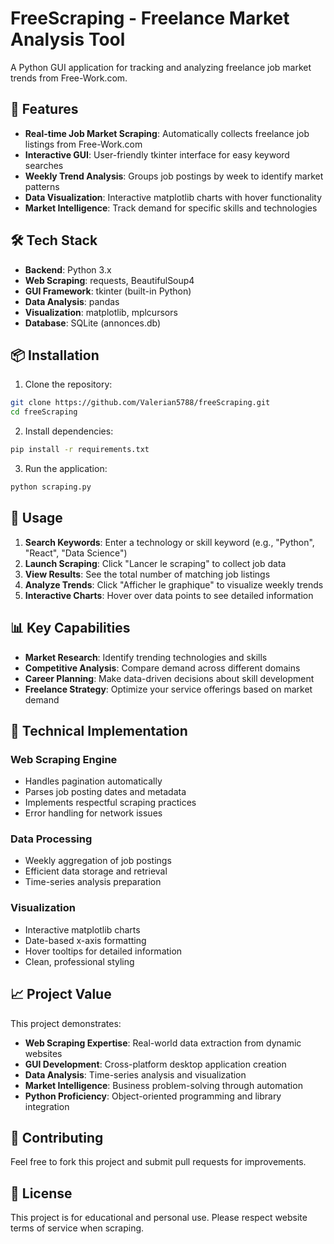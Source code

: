 # FreeScraping - Freelance Market Analysis Tool

A Python GUI application for tracking and analyzing freelance job market trends from Free-Work.com.

## 🚀 Features

- **Real-time Job Market Scraping**: Automatically collects freelance job listings from Free-Work.com
- **Interactive GUI**: User-friendly tkinter interface for easy keyword searches
- **Weekly Trend Analysis**: Groups job postings by week to identify market patterns
- **Data Visualization**: Interactive matplotlib charts with hover functionality
- **Market Intelligence**: Track demand for specific skills and technologies

## 🛠️ Tech Stack

- **Backend**: Python 3.x
- **Web Scraping**: requests, BeautifulSoup4
- **GUI Framework**: tkinter (built-in Python)
- **Data Analysis**: pandas
- **Visualization**: matplotlib, mplcursors
- **Database**: SQLite (annonces.db)

## 📦 Installation

1. Clone the repository:
```bash
git clone https://github.com/Valerian5788/freeScraping.git
cd freeScraping
```

2. Install dependencies:
```bash
pip install -r requirements.txt
```

3. Run the application:
```bash
python scraping.py
```

## 🎯 Usage

1. **Search Keywords**: Enter a technology or skill keyword (e.g., "Python", "React", "Data Science")
2. **Launch Scraping**: Click "Lancer le scraping" to collect job data
3. **View Results**: See the total number of matching job listings
4. **Analyze Trends**: Click "Afficher le graphique" to visualize weekly trends
5. **Interactive Charts**: Hover over data points to see detailed information

## 📊 Key Capabilities

- **Market Research**: Identify trending technologies and skills
- **Competitive Analysis**: Compare demand across different domains
- **Career Planning**: Make data-driven decisions about skill development
- **Freelance Strategy**: Optimize your service offerings based on market demand

## 🔧 Technical Implementation

### Web Scraping Engine
- Handles pagination automatically
- Parses job posting dates and metadata
- Implements respectful scraping practices
- Error handling for network issues

### Data Processing
- Weekly aggregation of job postings
- Efficient data storage and retrieval
- Time-series analysis preparation

### Visualization
- Interactive matplotlib charts
- Date-based x-axis formatting
- Hover tooltips for detailed information
- Clean, professional styling

## 📈 Project Value

This project demonstrates:
- **Web Scraping Expertise**: Real-world data extraction from dynamic websites
- **GUI Development**: Cross-platform desktop application creation
- **Data Analysis**: Time-series analysis and visualization
- **Market Intelligence**: Business problem-solving through automation
- **Python Proficiency**: Object-oriented programming and library integration

## 🤝 Contributing

Feel free to fork this project and submit pull requests for improvements.

## 📄 License

This project is for educational and personal use. Please respect website terms of service when scraping.
